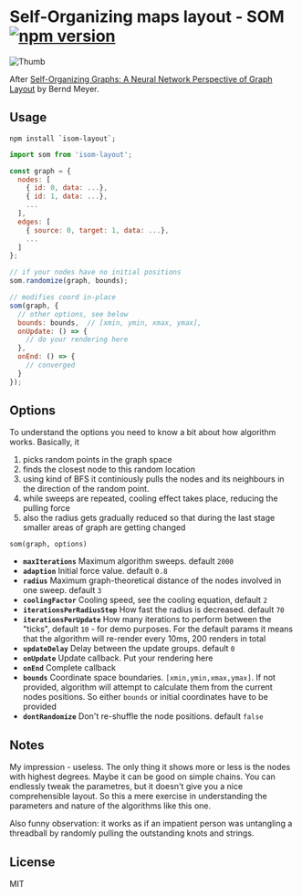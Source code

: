 # Self-Organizing maps layout - SOM [![npm version](https://badge.fury.io/js/isom-layout.svg)](https://badge.fury.io/js/isom-layout)

![Thumb](https://w8r.github.io/isom-layout/demo/thumbnail.png)

After [Self-Organizing Graphs: A Neural Network Perspective of Graph Layout](https://pdfs.semanticscholar.org/a0e4/2f00c86df822d2caa0796b2b04d63c6ec96b.pdf) by Bernd Meyer.

## Usage

```
npm install `isom-layout`;
```

```js
import som from 'isom-layout';

const graph = {
  nodes: [
    { id: 0, data: ...},
    { id: 1, data: ...},
    ...
  ],
  edges: [
    { source: 0, target: 1, data: ...},
    ...
  ]
};

// if your nodes have no initial positions
som.randomize(graph, bounds);

// modifies coord in-place
som(graph, {
  // other options, see below
  bounds: bounds,  // [xmin, ymin, xmax, ymax],
  onUpdate: () => {
    // do your rendering here
  },
  onEnd: () => {
    // converged
  }
});
```

## Options

To understand the options you need to know a bit about how algorithm works.
Basically, it

  1. picks random points in the graph space
  2. finds the closest node to this random location
  3. using kind of BFS it continiously pulls the nodes and its neighbours in the direction of the random point.
  4. while sweeps are repeated, cooling effect takes place, reducing the pulling force
  5. also the radius gets gradually reduced so that during the last stage smaller areas of graph are getting changed

`som(graph, options)`

* **`maxIterations`** Maximum algorithm sweeps. default `2000`
* **`adaption`** Initial force value. default `0.8`
* **`radius`** Maximum graph-theoretical distance of the nodes involved in one sweep. default `3`
* **`coolingFactor`** Cooling speed, see the cooling equation, default `2`
* **`iterationsPerRadiusStep`** How fast the radius is decreased. default `70`
* **`iterationsPerUpdate`** How many iterations to perform between the "ticks", default `10` - for demo purposes. For the default params it means that the algorithm will re-render every 10ms, 200 renders in total
* **`updateDelay`** Delay between the update groups. default `0`
* **`onUpdate`** Update callback. Put your rendering here
* **`onEnd`** Complete callback
* **`bounds`** Coordinate space boundaries. `[xmin,ymin,xmax,ymax]`. If not provided, algorithm will attempt to calculate them from the current nodes positions. So either `bounds` or initial coordinates have to be provided
* **`dontRandomize`** Don't re-shuffle the node positions. default `false`

## Notes

My impression - useless. The only thing it shows more or less is the nodes with
highest degrees. Maybe it can be good on simple chains. You can endlessly tweak
the parametres, but it doesn't give you a nice comprehensible layout. So this a
mere exercise in understanding the parameters and nature of the algorithms like
this one.

Also funny observation: it works as if an impatient person was untangling a
threadball by randomly pulling the outstanding knots and strings.

## License

MIT
